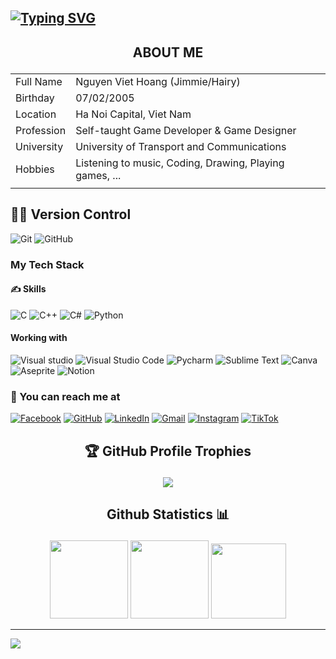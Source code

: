 ## <p align="left">[![Typing SVG](https://readme-typing-svg.demolab.com?font=Outfit&size=23&pause=200&color=368BF7&multiline=true&width=435&height=70&lines=Hello%2C+I'm+Hairy+%F0%9F%AB%A1;Welcome+to+my+Github+%F0%9F%A5%B3)](https://git.io/typing-svg)</p>

## <p align="center"> ABOUT ME </p>

| | |
| - | - |
|Full Name      |Nguyen Viet Hoang (Jimmie/Hairy)|
|Birthday       | 07/02/2005 |
|Location           | Ha Noi Capital, Viet Nam|
|Profession     | Self-taught Game Developer & Game Designer|
|University |    University of Transport and Communications|
|Hobbies         | Listening to music, Coding, Drawing, Playing games, ...   |
| | |

##

## 👨‍💻 Version Control
![Git](https://img.shields.io/static/v1?style=for-the-badge&message=Git&color=F05032&logo=Git&logoColor=FFFFFF&label=)
![GitHub](https://img.shields.io/badge/github-%23121011.svg?style=for-the-badge&logo=github&logoColor=white)

### My Tech Stack
#### ✍️ Skills
![C](https://img.shields.io/static/v1?style=for-the-badge&message=C&color=222222&logo=C&logoColor=A8B9CC&label=)
![C++](https://img.shields.io/static/v1?style=for-the-badge&message=C%2B%2B&color=00599C&logo=C%2B%2B&logoColor=FFFFFF&label=)
![C#](https://img.shields.io/badge/c%23-%23239120.svg?style=for-the-badge&logo=c-sharp&logoColor=white)
![Python](https://img.shields.io/static/v1?style=for-the-badge&message=Python&color=3776AB&logo=Python&logoColor=FFFFFF&label=)

#### Working with
![Visual studio](https://img.shields.io/badge/Visual%20studio-2A1B3F?logo=visual+studio&logoColor=975fdc&style=for-the-badge)
![Visual Studio Code](https://img.shields.io/badge/Visual%20Studio%20Code-0078d7.svg?style=for-the-badge&logo=visual-studio-code&logoColor=white)
![Pycharm](https://img.shields.io/badge/pycharm-000000.svg?style=for-the-badge&logo=pycharm&logoColor=white)
![Sublime Text](https://img.shields.io/badge/sublime_text-%23575757.svg?style=for-the-badge&logo=sublime-text&logoColor=important)
![Canva](https://img.shields.io/badge/Canva-%2300C4CC.svg?style=for-the-badge&logo=Canva&logoColor=white)
![Aseprite](https://img.shields.io/badge/Aseprite-FFFFFF?style=for-the-badge&logo=Aseprite&logoColor=#7D929E)
![Notion](https://img.shields.io/badge/Notion-%23000000.svg?style=for-the-badge&logo=notion&logoColor=white)

### 🥰 You can reach me at
[![Facebook](https://img.shields.io/badge/Facebook-%231877F2.svg?style=for-the-badge&logo=Facebook&logoColor=white)](https://www.facebook.com/huang.high.3/)
[![GitHub](https://img.shields.io/badge/github-%23121011.svg?style=for-the-badge&logo=github&logoColor=white)](https://github.com/NguyenVietHoang725)
[![LinkedIn](https://img.shields.io/badge/linkedin-%230077B5.svg?style=for-the-badge&logo=linkedin&logoColor=white)](https://www.linkedin.com/in/nguyen-viet-hoang-7a705b315/)
[![Gmail](https://img.shields.io/badge/Gmail-D14836?style=for-the-badge&logo=gmail&logoColor=white)](mailto:hoangnv725@gmail.com)
[![Instagram](https://img.shields.io/badge/Instagram-%23E4405F.svg?style=for-the-badge&logo=Instagram&logoColor=white)](https://www.instagram.com/__ng.naoh/)
[![TikTok](https://img.shields.io/badge/TikTok-%23000000.svg?style=for-the-badge&logo=TikTok&logoColor=white)](https://www.tiktok.com/@huanghigh)

##

## <p align="center"> 🏆 GitHub Profile Trophies</p>

<p align="center">
  
<img src="https://github-profile-trophy.vercel.app/?username=NguyenVietHoang725&theme=algolia&no-frame=false&no-bg=false&margin-w=4">
</p>

##
## <p align="center">Github Statistics 📊</p>

<div align="center">
<img height="125px" src="https://github-readme-stats.vercel.app/api?username=NguyenVietHoang725&theme=algolia&hide_border=false&include_all_commits=false&count_private=false" />
<img height="125px" src="https://github-readme-streak-stats.herokuapp.com/?user=NguyenVietHoang725&theme=algolia&hide_border=false" />
<img height="120px" src="https://github-readme-stats.vercel.app/api/top-langs/?username=NguyenVietHoang725&theme=algolia&hide_border=false&include_all_commits=false&count_private=false&layout=compact" />
</div>

---
[![](https://visitcount.itsvg.in/api?id=NguyenVietHoang725&icon=5&color=1)](https://visitcount.itsvg.in)

<!-- Proudly created with GPRM ( https://gprm.itsvg.in ) -->

<!---
NguyenVietHoang725/NguyenVietHoang725 is a ✨ special ✨ repository because its `README.md` (this file) appears on your GitHub profile.
You can click the Preview link to take a look at your changes.
--->
